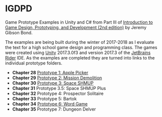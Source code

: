 # IGDPD

Game Prototype Examples in Unity and C# from Part III of 
[Introduction to Game Design, Prototyping, and Development (2nd edition)](http://book.prototools.net)
by Jeremy Gibson Bond.

The examples are being built during the winter of 2017-2018 as I evaluate the text for a high school game design and
programming class. The games were created using [Unity](https://unity3d.com) 2017.3.0f3 and version 2017.3 of the
[JetBrains Rider](https://jetbrains.com/rider) IDE. As the examples are completed they are turned into links to the
individual prototype folders.

* **Chapter 28** [Prototype 1: Apple Picker](https://github.com/DouglasUrner/IGDPD/tree/master/Prototype%201%20-%20Apple%20Picker)
* **Chapter 29** [Prototype 2: Mission Demolition](https://github.com/DouglasUrner/IGDPD/tree/master/Prototype%202%20-%20Mission%20Demolition)
* **Chapter 30** [Prototype 3: Space SHMUP](https://github.com/DouglasUrner/IGDPD/tree/master/Prototype%203%20-%20Space%20SHMUP)
* **Chapter 31** Prototype 3.5: Space SHMUP Plus
* **Chapter 32** Prototype 4: Prospector Solitaire
* **Chapter 33** Prototype 5: Bartok
* **Chapter 34** [Prototype 6: Word Game](https://github.com/DouglasUrner/IGDPD/tree/master/Prototype%206%20-%20Word%20Game)
* **Chapter 35** Prototype 7: Dungeon Delver
